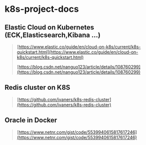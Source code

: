 # k8s-project-docs

## Elastic Cloud on Kubernetes (ECK,Elasticsearch,Kibana ...) 
> [https://www.elastic.co/guide/en/cloud-on-k8s/current/k8s-quickstart.html](https://www.elastic.co/guide/en/cloud-on-k8s/current/k8s-quickstart.html)
> 
> [https://blog.csdn.net/nanguo123/article/details/108760299](https://blog.csdn.net/nanguo123/article/details/108760299)

## Redis cluster on K8S
> [https://github.com/ivaners/k8s-redis-cluster](https://github.com/ivaners/k8s-redis-cluster)

## Oracle in Docker
> [https://www.netnr.com/gist/code/5539940615817617246](https://www.netnr.com/gist/code/5539940615817617246)
